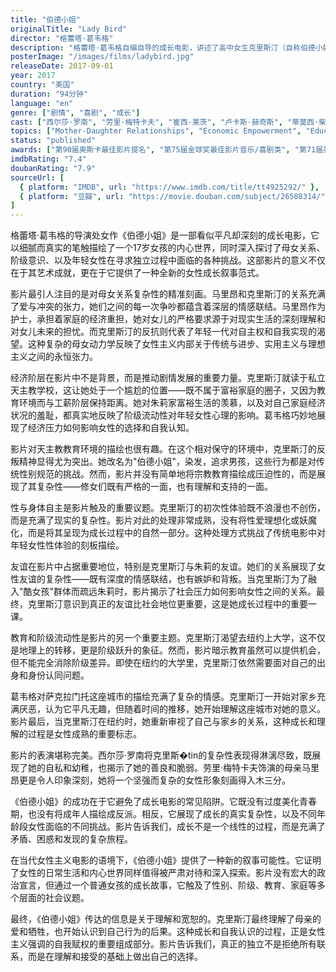 ```yaml
---
title: "伯德小姐"
originalTitle: "Lady Bird"
director: "格蕾塔·葛韦格"
description: "格蕾塔·葛韦格自编自导的成长电影，讲述了高中女生克里斯汀（自称伯德小姐）与母亲的复杂关系，以及她在追求独立和自我认同过程中的青春困惑与成长。"
posterImage: "/images/films/ladybird.jpg"
releaseDate: 2017-09-01
year: 2017
country: "美国"
duration: "94分钟"
language: "en"
genre: ["剧情", "喜剧", "成长"]
cast: ["西尔莎·罗南", "劳里·梅特卡夫", "崔西·莱茨", "卢卡斯·赫奇斯", "蒂莫西·柴勒梅德"]
topics: ["Mother-Daughter Relationships", "Economic Empowerment", "Education Equality", "Bodily Autonomy"]
status: "published"
awards: ["第90届奥斯卡最佳影片提名", "第75届金球奖最佳影片音乐/喜剧类", "第71届英国电影学院奖最佳女主角提名"]
imdbRating: "7.4"
doubanRating: "7.9"
sourceUrl: [
  { platform: "IMDB", url: "https://www.imdb.com/title/tt4925292/" },
  { platform: "豆瓣", url: "https://movie.douban.com/subject/26588314/" }
]
---
```


格蕾塔·葛韦格的导演处女作《伯德小姐》是一部看似平凡却深刻的成长电影，它以细腻而真实的笔触描绘了一个17岁女孩的内心世界，同时深入探讨了母女关系、阶级意识、以及年轻女性在寻求独立过程中面临的各种挑战。这部影片的意义不仅在于其艺术成就，更在于它提供了一种全新的女性成长叙事范式。

影片最引人注目的是对母女关系复杂性的精准刻画。马里昂和克里斯汀的关系充满了爱与冲突的张力，她们之间的每一次争吵都蕴含着深层的情感联结。马里昂作为护士，承担着家庭的经济重担，她对女儿的严格要求源于对现实生活的深刻理解和对女儿未来的担忧。而克里斯汀的反抗则代表了年轻一代对自主权和自我实现的渴望。这种复杂的母女动力学反映了女性主义内部关于传统与进步、实用主义与理想主义之间的永恒张力。

经济阶层在影片中不是背景，而是推动剧情发展的重要力量。克里斯汀就读于私立天主教学校，这让她处于一个尴尬的位置——既不属于富裕家庭的圈子，又因为教育环境而与工薪阶层保持距离。她对朱莉家富裕生活的羡慕，以及对自己家庭经济状况的羞耻，都真实地反映了阶级流动性对年轻女性心理的影响。葛韦格巧妙地展现了经济压力如何影响女性的选择和自我认知。

影片对天主教教育环境的描绘也很有趣。在这个相对保守的环境中，克里斯汀的反叛精神显得尤为突出。她改名为"伯德小姐"，染发，追求男孩，这些行为都是对传统性别规范的挑战。然而，影片并没有简单地将宗教教育描绘成压迫性的，而是展现了其复杂性——修女们既有严格的一面，也有理解和支持的一面。

性与身体自主是影片触及的重要议题。克里斯汀的初次性体验既不浪漫也不创伤，而是充满了现实的复杂性。影片对此的处理非常成熟，没有将性爱理想化或妖魔化，而是将其呈现为成长过程中的自然一部分。这种处理方式挑战了传统电影中对年轻女性性体验的刻板描绘。

友谊在影片中占据重要地位，特别是克里斯汀与朱莉的友谊。她们的关系展现了女性友谊的复杂性——既有深度的情感联结，也有嫉妒和背叛。当克里斯汀为了融入"酷女孩"群体而疏远朱莉时，影片揭示了社会压力如何影响女性之间的关系。最终，克里斯汀意识到真正的友谊比社会地位更重要，这是她成长过程中的重要一课。

教育和阶级流动性是影片的另一个重要主题。克里斯汀渴望去纽约上大学，这不仅是地理上的转移，更是阶级跃升的象征。然而，影片暗示教育虽然可以提供机会，但不能完全消除阶级差异。即使在纽约的大学里，克里斯汀依然需要面对自己的出身和身份认同问题。

葛韦格对萨克拉门托这座城市的描绘充满了复杂的情感。克里斯汀一开始对家乡充满厌恶，认为它平凡无趣，但随着时间的推移，她开始理解这座城市对她的意义。影片最后，当克里斯汀在纽约时，她重新审视了自己与家乡的关系，这种成长和理解的过程是女性成熟的重要标志。

影片的表演堪称完美。西尔莎·罗南将克里斯�tin的复杂性表现得淋漓尽致，既展现了她的自私和幼稚，也揭示了她的善良和脆弱。劳里·梅特卡夫饰演的母亲马里昂更是令人印象深刻，她将一个坚强而复杂的女性形象刻画得入木三分。

《伯德小姐》的成功在于它避免了成长电影的常见陷阱。它既没有过度美化青春期，也没有将成年人描绘成反派。相反，它展现了成长的真实复杂性，以及不同年龄段女性面临的不同挑战。影片告诉我们，成长不是一个线性的过程，而是充满了矛盾、困惑和发现的复杂旅程。

在当代女性主义电影的语境下，《伯德小姐》提供了一种新的叙事可能性。它证明了女性的日常生活和内心世界同样值得被严肃对待和深入探索。影片没有宏大的政治宣言，但通过一个普通女孩的成长故事，它触及了性别、阶级、教育、家庭等多个层面的社会议题。

最终，《伯德小姐》传达的信息是关于理解和宽恕的。克里斯汀最终理解了母亲的爱和牺牲，也开始认识到自己行为的后果。这种成长和自我认识的过程，正是女性主义强调的自我赋权的重要组成部分。影片告诉我们，真正的独立不是拒绝所有联系，而是在理解和接受的基础上做出自己的选择。